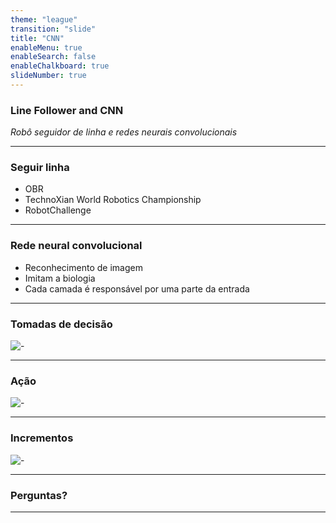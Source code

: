 ```yaml
---
theme: "league"
transition: "slide"
title: "CNN"
enableMenu: true
enableSearch: false
enableChalkboard: true
slideNumber: true
---
```


### Line Follower and CNN

_Robô seguidor de linha e redes neurais convolucionais_

---

### Seguir linha

- OBR
- TechnoXian World Robotics Championship
- RobotChallenge

---

### Rede neural convolucional

- Reconhecimento de imagem
- Imitam a biologia
- Cada camada é responsável por uma parte da entrada

---

### Tomadas de decisão

![-](https://miro.medium.com/max/700/1*cPpGae_GEaRCrmUU6qbn9Q.jpeg)

---

### Ação

![-](https://miro.medium.com/max/354/1*t_RfAonDq-z790X9Wpdrdg.gif)

---

### Incrementos
![-](https://www.jdv.com.br/wp-content/uploads/2019/08/robotica_em_js.jpg)

---

### Perguntas?

---